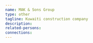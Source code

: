 ```yaml
---
name: MAK & Sons Group
type: other
tagline: Kuwaiti construction company
description:
related-persons:
connections:
---
```

